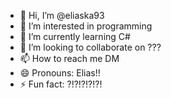 - 👋 Hi, I’m @eliaska93
- 👀 I’m interested in programming
- 🌱 I’m currently learning C# 
- 💞️ I’m looking to collaborate on ???
- 📫 How to reach me DM
- 😄 Pronouns: Elias!!
- ⚡ Fun fact: ?!?!?!?!?!

<!---
eliaska93/eliaska93 is a ✨ special ✨ repository because its `README.md` (this file) appears on your GitHub profile.
You can click the Preview link to take a look at your changes.
--->
